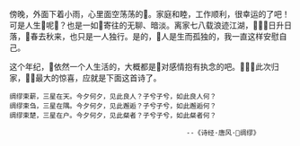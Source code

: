 傍晚，外面下着小雨，心里面空荡荡的。家庭和睦，工作顺利，很幸运的了吧！可是人生呢？也是一如寄往的无聊、暗淡。离家七八载浪迹江湖，日升日落，春去秋来，也只是一人独行。是的，人是生而孤独的，我一直这样安慰自己。

这个年纪，依然一个人生活的，大概都是对感情抱有执念的吧。此次归家，最大的惊喜，应就是下面这首诗了。

    绸缪束薪，三星在天。今夕何夕，见此良人？子兮子兮，如此良人何？
    绸缪束刍，三星在隅。今夕何夕，见此邂逅？子兮子兮，如此邂逅何？
    绸缪束楚，三星在户。今夕何夕，见此粲者？子兮子兮，如此粲者何？

                                                --《诗经·唐风·绸缪》
